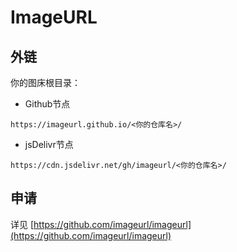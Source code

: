 # ImageURL

## 外链

你的图床根目录：

- Github节点

```
https://imageurl.github.io/<你的仓库名>/
```

- jsDelivr节点

```
https://cdn.jsdelivr.net/gh/imageurl/<你的仓库名>/
```

## 申请

详见 [https://github.com/imageurl/imageurl](https://github.com/imageurl/imageurl)
